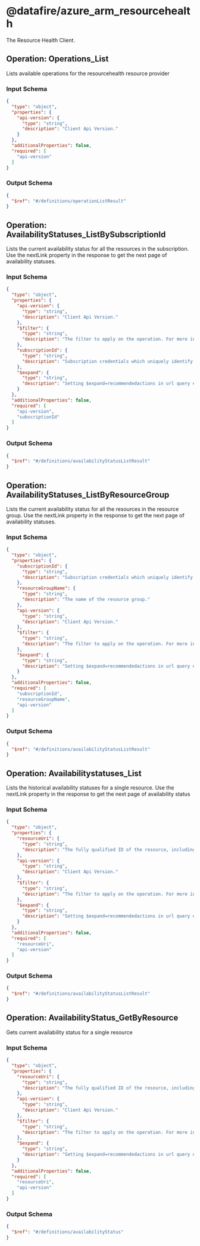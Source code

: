 # @datafire/azure_arm_resourcehealth
The Resource Health Client.

## Operation: Operations_List
Lists available operations for the resourcehealth resource provider

### Input Schema
```json
{
  "type": "object",
  "properties": {
    "api-version": {
      "type": "string",
      "description": "Client Api Version."
    }
  },
  "additionalProperties": false,
  "required": [
    "api-version"
  ]
}
```
### Output Schema
```json
{
  "$ref": "#/definitions/operationListResult"
}
```
## Operation: AvailabilityStatuses_ListBySubscriptionId
Lists the current availability status for all the resources in the subscription. Use the nextLink property in the response to get the next page of availability statuses.

### Input Schema
```json
{
  "type": "object",
  "properties": {
    "api-version": {
      "type": "string",
      "description": "Client Api Version."
    },
    "$filter": {
      "type": "string",
      "description": "The filter to apply on the operation. For more information please see https://docs.microsoft.com/en-us/rest/api/apimanagement/apis?redirectedfrom=MSDN"
    },
    "subscriptionId": {
      "type": "string",
      "description": "Subscription credentials which uniquely identify Microsoft Azure subscription. The subscription ID forms part of the URI for every service call."
    },
    "$expand": {
      "type": "string",
      "description": "Setting $expand=recommendedactions in url query expands the recommendedactions in the response."
    }
  },
  "additionalProperties": false,
  "required": [
    "api-version",
    "subscriptionId"
  ]
}
```
### Output Schema
```json
{
  "$ref": "#/definitions/availabilityStatusListResult"
}
```
## Operation: AvailabilityStatuses_ListByResourceGroup
Lists the current availability status for all the resources in the resource group. Use the nextLink property in the response to get the next page of availability statuses.

### Input Schema
```json
{
  "type": "object",
  "properties": {
    "subscriptionId": {
      "type": "string",
      "description": "Subscription credentials which uniquely identify Microsoft Azure subscription. The subscription ID forms part of the URI for every service call."
    },
    "resourceGroupName": {
      "type": "string",
      "description": "The name of the resource group."
    },
    "api-version": {
      "type": "string",
      "description": "Client Api Version."
    },
    "$filter": {
      "type": "string",
      "description": "The filter to apply on the operation. For more information please see https://docs.microsoft.com/en-us/rest/api/apimanagement/apis?redirectedfrom=MSDN"
    },
    "$expand": {
      "type": "string",
      "description": "Setting $expand=recommendedactions in url query expands the recommendedactions in the response."
    }
  },
  "additionalProperties": false,
  "required": [
    "subscriptionId",
    "resourceGroupName",
    "api-version"
  ]
}
```
### Output Schema
```json
{
  "$ref": "#/definitions/availabilityStatusListResult"
}
```
## Operation: Availabilitystatuses_List
Lists the historical availability statuses for a single resource. Use the nextLink property in the response to get the next page of availability status

### Input Schema
```json
{
  "type": "object",
  "properties": {
    "resourceUri": {
      "type": "string",
      "description": "The fully qualified ID of the resource, including the resource name and resource type. Currently the API support not nested and one nesting level resource types : /subscriptions/{subscriptionId}/resourceGroups/{resource-group-name}/providers/{resource-provider-name}/{resource-type}/{resource-name} and /subscriptions/{subscriptionId}/resourceGroups/{resourceGroupName}/providers/{resource-provider-name}/{parentResourceType}/{parentResourceName}/{resourceType}/{resourceName}"
    },
    "api-version": {
      "type": "string",
      "description": "Client Api Version."
    },
    "$filter": {
      "type": "string",
      "description": "The filter to apply on the operation. For more information please see https://docs.microsoft.com/en-us/rest/api/apimanagement/apis?redirectedfrom=MSDN"
    },
    "$expand": {
      "type": "string",
      "description": "Setting $expand=recommendedactions in url query expands the recommendedactions in the response."
    }
  },
  "additionalProperties": false,
  "required": [
    "resourceUri",
    "api-version"
  ]
}
```
### Output Schema
```json
{
  "$ref": "#/definitions/availabilityStatusListResult"
}
```
## Operation: AvailabilityStatus_GetByResource
Gets current availability status for a single resource

### Input Schema
```json
{
  "type": "object",
  "properties": {
    "resourceUri": {
      "type": "string",
      "description": "The fully qualified ID of the resource, including the resource name and resource type. Currently the API support not nested and one nesting level resource types : /subscriptions/{subscriptionId}/resourceGroups/{resource-group-name}/providers/{resource-provider-name}/{resource-type}/{resource-name} and /subscriptions/{subscriptionId}/resourceGroups/{resourceGroupName}/providers/{resource-provider-name}/{parentResourceType}/{parentResourceName}/{resourceType}/{resourceName}"
    },
    "api-version": {
      "type": "string",
      "description": "Client Api Version."
    },
    "$filter": {
      "type": "string",
      "description": "The filter to apply on the operation. For more information please see https://docs.microsoft.com/en-us/rest/api/apimanagement/apis?redirectedfrom=MSDN"
    },
    "$expand": {
      "type": "string",
      "description": "Setting $expand=recommendedactions in url query expands the recommendedactions in the response."
    }
  },
  "additionalProperties": false,
  "required": [
    "resourceUri",
    "api-version"
  ]
}
```
### Output Schema
```json
{
  "$ref": "#/definitions/availabilityStatus"
}
```

